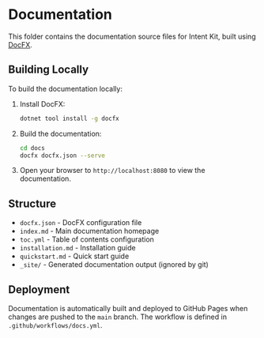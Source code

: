 # Documentation

This folder contains the documentation source files for Intent Kit, built using [DocFX](https://dotnet.github.io/docfx/).

## Building Locally

To build the documentation locally:

1. Install DocFX:

   ```bash
   dotnet tool install -g docfx
   ```

2. Build the documentation:

   ```bash
   cd docs
   docfx docfx.json --serve
   ```

3. Open your browser to `http://localhost:8080` to view the documentation.

## Structure

- `docfx.json` - DocFX configuration file
- `index.md` - Main documentation homepage
- `toc.yml` - Table of contents configuration
- `installation.md` - Installation guide
- `quickstart.md` - Quick start guide
- `_site/` - Generated documentation output (ignored by git)

## Deployment

Documentation is automatically built and deployed to GitHub Pages when changes are pushed to the `main` branch. The workflow is defined in `.github/workflows/docs.yml`.